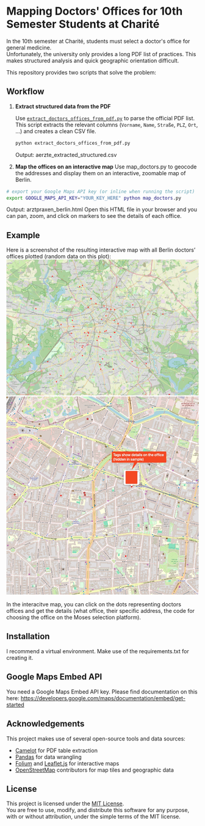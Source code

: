 # Mapping Doctors' Offices for 10th Semester Students at Charité

In the 10th semester at Charité, students must select a doctor's office for general medicine.  
Unfortunately, the university only provides a long PDF list of practices. This makes structured analysis and quick geographic orientation difficult.

This repository provides two scripts that solve the problem:

## Workflow

1. **Extract structured data from the PDF**

   Use [`extract_doctors_offices_from_pdf.py`](extract_doctors_offices_from_pdf.py) to parse the official PDF list.  
   This script extracts the relevant columns (`Vorname`, `Name`, `Straße`, `PLZ`, `Ort`, …) and creates a clean CSV file.

   ```bash
   python extract_doctors_offices_from_pdf.py
   ```
   Output: aerzte_extracted_structured.csv

2. **Map the offices on an interactive map**
Use map_doctors.py to geocode the addresses and display them on an interactive, zoomable map of Berlin.
```bash
# export your Google Maps API key (or inline when running the script)
export GOOGLE_MAPS_API_KEY="YOUR_KEY_HERE" python map_doctors.py
```
Output: arztpraxen_berlin.html
Open this HTML file in your browser and you can pan, zoom, and click on markers to see the details of each office.

## Example

Here is a screenshot of the resulting interactive map with all Berlin doctors’ offices plotted
(random data on this plot):
![Example screenshot of interactive Berlin map](media/sample_map_of_office_mapping.jpeg)
![Example screenshot of interactive Berlin map](media/zoom_example_showing_details.jpeg)


In the interacitve map, you can click on the dots representing doctors offices and get the details
(what office, their specific address, the code for choosing the office on the Moses selection
platform).



## Installation
I recommend a virtual environment. Make use of the requirements.txt for creating it.

## Google Maps Embed API
You need a Google Maps Embed API key. Please find documentation on this here: https://developers.google.com/maps/documentation/embed/get-started

## Acknowledgements

This project makes use of several open-source tools and data sources:

- [Camelot](https://camelot-py.readthedocs.io) for PDF table extraction  
- [Pandas](https://pandas.pydata.org/) for data wrangling  
- [Folium](https://python-visualization.github.io/folium/) and [Leaflet.js](https://leafletjs.com/) for interactive maps  
- [OpenStreetMap](https://www.openstreetmap.org/) contributors for map tiles and geographic data  

## License

This project is licensed under the [MIT License](LICENSE).  
You are free to use, modify, and distribute this software for any purpose, with or without attribution, under the simple terms of the MIT license.
